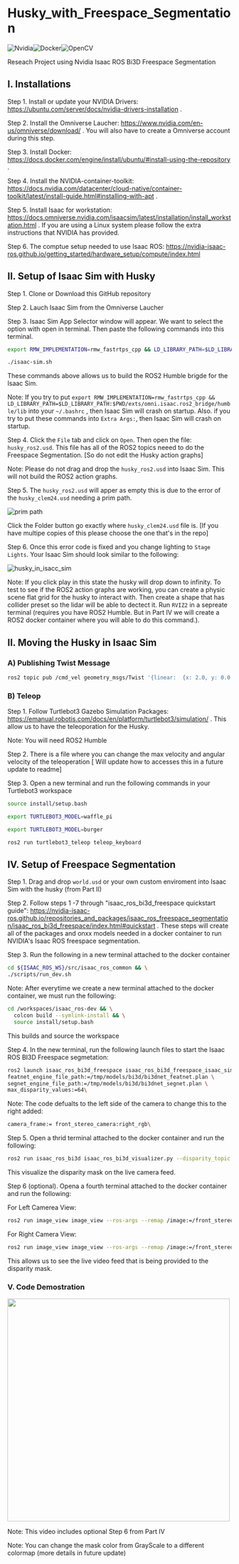 # Husky_with_Freespace_Segmentation
![Nvidia](https://camo.githubusercontent.com/782b1fbf320f714fc832dd80f02b0db9b8765e3f7577aaa478cf7d6ba235bb33/68747470733a2f2f696d672e736869656c64732e696f2f7374617469632f76313f7374796c653d666f722d7468652d6261646765266d6573736167653d4e564944494126636f6c6f723d323232323232266c6f676f3d4e5649444941266c6f676f436f6c6f723d373642393030266c6162656c3d)![Docker](https://camo.githubusercontent.com/4ec342876a40b53ffc6230a41196528690f9f42b1098fd354df46c649720b4c6/68747470733a2f2f696d672e736869656c64732e696f2f7374617469632f76313f7374796c653d666f722d7468652d6261646765266d6573736167653d446f636b657226636f6c6f723d323439364544266c6f676f3d446f636b6572266c6f676f436f6c6f723d464646464646266c6162656c3d)![OpenCV](https://camo.githubusercontent.com/83d8a90be61c85c17da1e70a56d4e9fc5943ec1b91ddc47726b9485689a8c3b2/68747470733a2f2f696d672e736869656c64732e696f2f7374617469632f76313f7374796c653d666f722d7468652d6261646765266d6573736167653d4f70656e435626636f6c6f723d354333454538266c6f676f3d4f70656e4356266c6f676f436f6c6f723d464646464646266c6162656c3d)


Reseach Project using Nvidia Isaac ROS Bi3D Freespace Segmentation

## I. Installations

Step 1. Install or update your NVIDIA Drivers: https://ubuntu.com/server/docs/nvidia-drivers-installation .

Step 2. Install the Omniverse Laucher: https://www.nvidia.com/en-us/omniverse/download/ .
You will also have to create a Omniverse account during this step.

Step 3. Install Docker: https://docs.docker.com/engine/install/ubuntu/#install-using-the-repository .

Step 4. Install the NVIDIA-container-toolkit: https://docs.nvidia.com/datacenter/cloud-native/container-toolkit/latest/install-guide.html#installing-with-apt .

Step 5. Install Isaac for workstation: https://docs.omniverse.nvidia.com/isaacsim/latest/installation/install_workstation.html .
If you are using a Linux system please follow the extra instructions that NVIDIA has provided.


Step 6. The comptue setup needed to use Isaac ROS: https://nvidia-isaac-ros.github.io/getting_started/hardware_setup/compute/index.html

## II. Setup of Isaac Sim with Husky

Step 1. Clone or Download this GitHub repository 

Step 2. Lauch Isaac Sim from the Omniverse Laucher

Step 3. Isaac Sim App Selector window will appear. We want to select the option with open in terminal. Then paste the following commands into this terminal.

```bash
export RMW_IMPLEMENTATION=rmw_fastrtps_cpp && LD_LIBRARY_PATH=$LD_LIBRARY_PATH:$PWD/exts/omni.isaac.ros2_bridge/humble/lib
```

```bash
./isaac-sim.sh 
```

These commands above allows us to build the ROS2 Humble brigde for the Isaac Sim.

Note: If you try to put ```export RMW_IMPLEMENTATION=rmw_fastrtps_cpp && LD_LIBRARY_PATH=$LD_LIBRARY_PATH:$PWD/exts/omni.isaac.ros2_bridge/humble/lib``` into your ```~/.bashrc``` , then Isaac Sim will crash on startup.
Also. if you try to put these commands into ```Extra Args:```, then Isaac Sim will crash on startup.

Step 4. Click the ```File``` tab and click on ```Open```. Then open the file: ```husky_ros2.usd```. This file has all of the ROS2 topics neeed to do the Freespace Segmentation. [So do not edit the Husky action graphs] 

Note: Please do not drag and drop the ```husky_ros2.usd``` into Isaac Sim. This will not build the ROS2 action graphs.

Step 5. The ```husky_ros2.usd``` will apper as empty this is due to the error of the ```husky_clem24.usd``` needing a prim path.

![prim path](https://github.com/jkcolem/Husky_with_Freespace_Segmentation/blob/main/Screenshot%20from%202023-12-14%2016-05-31.png)

Click the Folder button go exactly where ```husky_clem24.usd``` file is. [If you have multipe copies of this please choose the one that's in the repo]

Step 6. Once this error code is fixed and you change lighting to ```Stage Lights```. Your Isaac Sim should look similar to the following:

![husky_in_isacc_sim](https://github.com/jkcolem/Husky_with_Freespace_Segmentation/blob/main/Screenshot%20from%202023-12-15%2016-01-10.png)

Note: If you click play in this state the husky will drop down to infinity. To test to see if the ROS2 action graphs are working, you can create a physic scene flat grid for the husky to interact with. Then create a shape that has collider preset so the lidar will be able to dectect it. Run ```RVIZ2``` in a sepreate terminal (requires you have ROS2 Humble. But in Part IV we will create a ROS2 docker container where you will able to do this command.).

## II. Moving the Husky in Isaac Sim

### A) Publishing Twist Message

```bash
ros2 topic pub /cmd_vel geometry_msgs/Twist '{linear:  {x: 2.0, y: 0.0, z: 0.0}, angular: {x: 0.0,y: 0.0,z: 0.0}}'
```

### B) Teleop

Step 1. Follow Turtlebot3 Gazebo Simulation Packages: https://emanual.robotis.com/docs/en/platform/turtlebot3/simulation/ . This allow us to have the teleoporation for the Husky.

Note: You will need ROS2 Humble

Step 2. There is a file where you can change the max velocity and angular velocity of the teleoperation [ Will update how to accesses this in a future update to readme]

Step 3. Open a new terminal and run the following commands in your Turtlebot3 workspace

```bash
source install/setup.bash 

export TURTLEBOT3_MODEL=waffle_pi 

export TURTLEBOT3_MODEL=burger 

ros2 run turtlebot3_teleop teleop_keyboard
```
## IV. Setup of Freespace Segmentation

Step 1. Drag and drop ```world.usd``` or your own custom enviroment into Isaac Sim with the husky (from Part II)

Step 2. Follow steps 1 -7 through "isaac_ros_bi3d_freespace quickstart guide": https://nvidia-isaac-ros.github.io/repositories_and_packages/isaac_ros_freespace_segmentation/isaac_ros_bi3d_freespace/index.html#quickstart . These steps will create all of the packages and onxx models needed in a docker container to run NVIDIA's Isaac ROS freespace segmentation.

Step 3. Run the following in a new terminal attached to the docker container

```bash
cd ${ISAAC_ROS_WS}/src/isaac_ros_common && \
./scripts/run_dev.sh
```
Note: After everytime we create a new terminal attached to the docker container, we must run the following:

```bash
cd /workspaces/isaac_ros-dev && \
  colcon build --symlink-install && \
  source install/setup.bash
```
This builds and source the workspace

Step 4. In the new terminal, run the following launch files to start the Isaac ROS BI3D Freespace segmetation:

```bash
ros2 launch isaac_ros_bi3d_freespace isaac_ros_bi3d_freespace_isaac_sim.launch.py \
featnet_engine_file_path:=/tmp/models/bi3d/bi3dnet_featnet.plan \
segnet_engine_file_path:=/tmp/models/bi3d/bi3dnet_segnet.plan \
max_disparity_values:=64\
```

Note: The code defualts to the left side of the camera to change this to the right added:

``` bash
camera_frame:= front_stereo_camera:right_rgb\
```

Step 5. Open a thrid terminal attached to the docker container and run the following:

``` bash
ros2 run isaac_ros_bi3d isaac_ros_bi3d_visualizer.py --disparity_topic bi3d_mask
```
This visualize the disparity mask on the live camera feed.

Step 6 (optional). Opena a fourth terminal attached to the docker container and run the following:

For Left Camerea View:
```bash
ros2 run image_view image_view --ros-args --remap /image:=/front_stereo_camera/left_rgb/image_resize
```
For Right Camera View:
```bash
ros2 run image_view image_view --ros-args --remap /image:=/front_stereo_camera/right_rgb/image_resize 
```
This allows us to see the live video feed that is being provided to the disparity mask.

### V. Code Demostration

<img src=https://github.com/jkcolem/Husky_with_Freespace_Segmentation/blob/main/2023-12-06%2000-34-19.gif width="500" height="500"/>

Note: This video includes optional Step 6 from Part IV

Note: You can change the mask color from GrayScale to a different colormap (more details in future update)
